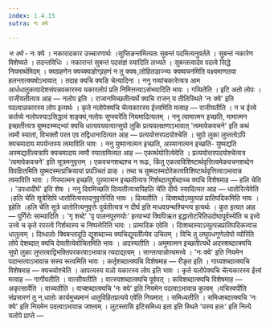 ```yaml
---
index: 1.4.15
sutra: नः क्ये

---
```

_नः क्ये_ - नः क्ये । नकारादकार उच्चारणार्थः ।सुप्तिङन्त॑मित्यतः सुबन्तं पदमित्यनुवर्तते । सुबन्तं नकारेण विशेष्यते । तदन्तविधिः । नकारान्तं सुबन्तं पदसंज्ञं स्यादिति लभ्यते । सुबन्तत्वादेव पदत्वे सिद्धे नियमार्थमिदम् । क्यग्रहणेन क्यच्क्यङोग्र्रहणं न तु क्यषः,लोहितडाज्भ्यः क्यष्वचन॑मिति वक्ष्यमाणतया हलन्तात्क्यषोऽभावात् । तदाह क्यचि क्यङि चेत्यादिना । ननु गव्यांचकारेत्यत्र आम आर्धधातुकावादेशसंपन्नवकारस्य यकारलोपं प्रति निमित्तत्वाऽसंभवादिति भावः । गव्यितेति । इटि अतो लोपः । राजीयतीत्यत्र आह —  नलोप इति । राजानमिच्छतीत्यर्थे क्यचि राजन् य तीतिस्थिते 'नः क्ये' इति पदत्वान्नकारस्य लोप इत्यर्थः । कृते नलोपेक्यचि चे॑त्यकारस्य ईत्त्वमिति मत्वाह —  राजीयतीति । न च ईत्त्वे कर्तव्ये नलोपस्याऽसिद्धत्वं शङ्क्यं,नलोपः सुप्स्वरे॑ति नियमादित्यलम् । ननु त्वामात्मन इच्छति, मामात्मन इच्छतीत्यत्र युष्मदस्मद्भ्यां क्यचि धात्ववयवत्वात्सुपो लुकि प्रत्ययलक्षणाऽभावात् 'त्वमावेकवचने' इति कथं त्वमौ स्यातां, विभक्तौ परत एव तद्विधानादित्यत आह —  प्रत्ययोत्तरपदयोश्चेति । सुपो लुका लुप्तत्वेऽपि क्यचमादाय मपर्यन्तस्य त्वमाविति भावः । ननु युष्मानात्मन इच्छति, अस्मानात्मन इच्छति- युष्मद्यति अस्मद्यतीत्यत्रापि क्यचमादाय त्वमौ स्यातामित्यत आह —  एकार्थयोरित्येवेति । प्रत्ययोत्तरपदयोश्चे॑त्यत्र 'त्वमावेकवचने' इति सूत्रमनुवृत्तम् । एकवचनशब्दश्च न रूढः, किंतु एकत्वविशिष्टार्थवृत्तित्वमेकवचनशब्देन विवक्षितमिति युष्मदस्मत्प्रक्रियायां प्रपञ्चितं प्राक् । तथा च युष्मदस्मदोरेकत्वविशिष्टार्थवृत्तित्वाऽभावान्न त्वमाविति भावः । गिरमात्मन इच्छति, पुरमात्मन इच्छतीत्यत्र गिर्शब्दात्पुर्शब्दाच्च क्यचि विशेषमाह —  हलि चेति । 'उपधादीर्घ' इति शेषः । ननु दिवमिच्छति दिव्यतीत्यत्रापिहलि चे॑ति दीर्घः स्यादित्यत आह —  धातोरित्येवेति ।हलि चे॑ति सूत्रेसिपि धातो॑रित्यस्तदनुवृत्तेरिति भावः । दिव्यतीति । दिव्शब्दोऽव्युत्पन्नं प्रातिपदिकमिति भावः । इहेति ।हलि चे॑ति सूत्रे धातोरित्यनुवृत्तेः पुर्यतीत्यत्र न दीर्घ इति माधवग्रन्थश्चिन्त्य इत्यर्थः । कुत इत्यत आह —  पुर्गिरोः साम्यादिति । 'गृ शब्दे' 'पृ पालनपूरणयोः' इत्याभ्यां क्विपिऋत इद्धातोटरितिउदोष्ठपूर्वस्ये॑ति च इत्त्वे उत्त्वे च कृते रपरत्वे गिर्शब्दस्य च निष्पत्तेरिति भावः । प्रामादिक एवेति । दिव्शब्दस्याऽव्युत्पन्नप्रातिपदिकत्वान्न धातुत्वम् । दिव्धातोः क्विबन्तादूठि द्यूशब्दाच्च क्यचिद्यूयती॑त्येव उचितम् । विचि तु लघुपधगूणेलोपो व्यो॑रिति लोपे देशब्दात् क्यचि देयतीत्येवोचितमिति भावः । अदस्यतीति । अमुमात्मन इच्छतीत्यर्थे अदस्शब्दात्क्यचि सुपो लुका लुप्तत्वाद्विभक्तिपरकत्वाऽभावान्न त्यदाद्यत्वम् । सान्तत्वान्नोत्त्वमत्त्वे । 'नः क्ये' इति नियमेन पदान्तत्वाऽभावान्न सस्य रूत्वमिति भावः । कर्तृशब्दात्क्यचि विशेषमाह —  रीङृत इति । गाग्र्यशब्दात्क्यचि विशेषमाह —  क्यच्व्योश्चेति । आपत्यस्य यञो यकारस्य लोप इति भावः । कृते यलोपेक्यचि चे॑त्यकारस्य ईत्त्वं मत्वाह —  गार्गीयतीति । वात्सीयतीति । वात्स्यशब्दात्क्यचि पूर्ववत् । कविशब्दात्क्यचि विशेषमाह —  अकृत्सार्वेति । वाच्यतीति । वाच्शब्दात्क्यचि 'नः क्ये' इति नियमेन पदत्वाऽभावान्न कुत्वम् ।वचिस्वपी॑ति संप्रसारणं तु न,धातोः कार्यमुच्यमानं धातुविहितप्रत्यये एवे॑ति नियमात् । समिध्यतीति । समिध्शब्दात्क्यचि 'नः क्ये' इति नियमेन पदत्वाऽभावान्न जश्त्वम् । लुटस्तासि इटिसमिध्य इता इति स्थिते 'यस्य हलः' इति नित्ये यलोपे प्राप्ते — 